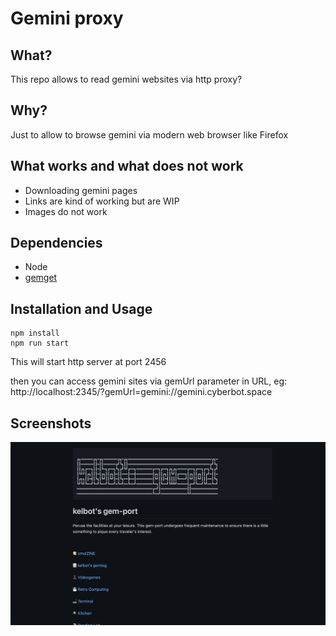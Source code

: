 # Gemini proxy

## What?

This repo allows to read gemini websites via http proxy?

## Why?

Just to allow to browse gemini via modern web browser like Firefox

## What works and what does not work

* Downloading gemini pages
* Links are kind of working but are WIP
* Images do not work

## Dependencies

* Node
* [gemget](https://github.com/makeworld-the-better-one/gemget)

## Installation and Usage
```
npm install
npm run start
```

This will start http server at port 2456

then you can access gemini sites via gemUrl parameter in URL, eg:
http://localhost:2345/?gemUrl=gemini://gemini.cyberbot.space

## Screenshots

![screenshot](screenshot.png)